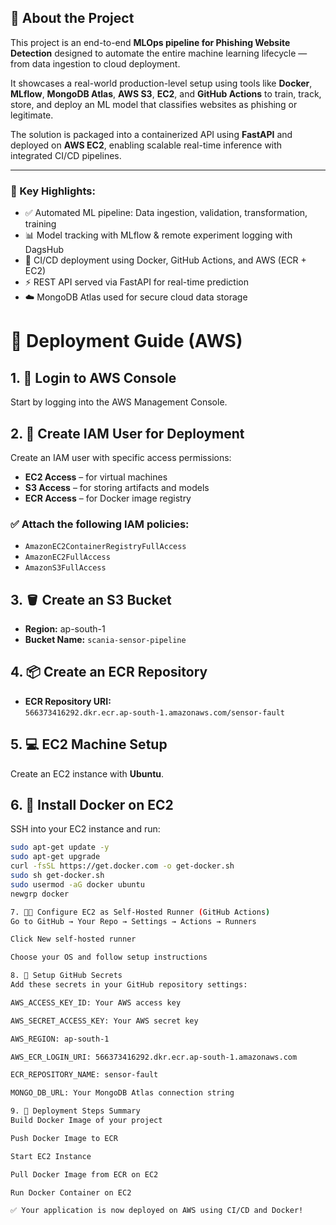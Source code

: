 ## 📌 About the Project

This project is an end-to-end **MLOps pipeline for Phishing Website Detection** designed to automate the entire machine learning lifecycle — from data ingestion to cloud deployment.

It showcases a real-world production-level setup using tools like **Docker**, **MLflow**, **MongoDB Atlas**, **AWS S3**, **EC2**, and **GitHub Actions** to train, track, store, and deploy an ML model that classifies websites as phishing or legitimate.

The solution is packaged into a containerized API using **FastAPI** and deployed on **AWS EC2**, enabling scalable real-time inference with integrated CI/CD pipelines.

---

### 🎯 Key Highlights:

- ✅ Automated ML pipeline: Data ingestion, validation, transformation, training  
- 📊 Model tracking with MLflow & remote experiment logging with DagsHub  
- 🚀 CI/CD deployment using Docker, GitHub Actions, and AWS (ECR + EC2)  
- ⚡ REST API served via FastAPI for real-time prediction  
- ☁️ MongoDB Atlas used for secure cloud data storage  

# 🚀 Deployment Guide (AWS)

## 1. 🔐 Login to AWS Console
Start by logging into the AWS Management Console.

## 2. 👤 Create IAM User for Deployment
Create an IAM user with specific access permissions:

- **EC2 Access** – for virtual machines  
- **S3 Access** – for storing artifacts and models  
- **ECR Access** – for Docker image registry

### ✅ Attach the following IAM policies:
- `AmazonEC2ContainerRegistryFullAccess`  
- `AmazonEC2FullAccess`  
- `AmazonS3FullAccess`

## 3. 🪣 Create an S3 Bucket
- **Region:** ap-south-1  
- **Bucket Name:** `scania-sensor-pipeline`

## 4. 📦 Create an ECR Repository
- **ECR Repository URI:**  
  `566373416292.dkr.ecr.ap-south-1.amazonaws.com/sensor-fault`

## 5. 💻 EC2 Machine Setup
Create an EC2 instance with **Ubuntu**.

## 6. 🐳 Install Docker on EC2
SSH into your EC2 instance and run:

```bash
sudo apt-get update -y
sudo apt-get upgrade
curl -fsSL https://get.docker.com -o get-docker.sh
sudo sh get-docker.sh
sudo usermod -aG docker ubuntu
newgrp docker

7. 🧑‍💻 Configure EC2 as Self-Hosted Runner (GitHub Actions)
Go to GitHub → Your Repo → Settings → Actions → Runners

Click New self-hosted runner

Choose your OS and follow setup instructions

8. 🔑 Setup GitHub Secrets
Add these secrets in your GitHub repository settings:

AWS_ACCESS_KEY_ID: Your AWS access key

AWS_SECRET_ACCESS_KEY: Your AWS secret key

AWS_REGION: ap-south-1

AWS_ECR_LOGIN_URI: 566373416292.dkr.ecr.ap-south-1.amazonaws.com

ECR_REPOSITORY_NAME: sensor-fault

MONGO_DB_URL: Your MongoDB Atlas connection string

9. 🚀 Deployment Steps Summary
Build Docker Image of your project

Push Docker Image to ECR

Start EC2 Instance

Pull Docker Image from ECR on EC2

Run Docker Container on EC2

✅ Your application is now deployed on AWS using CI/CD and Docker!
